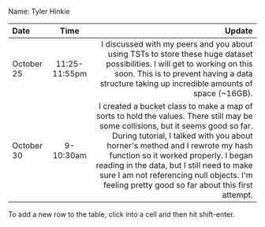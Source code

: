 Name: Tyler Hinkie

| Date       |     Time      |                                                                                                                                                                                                                                                                                                                                                                                                  Update |
|:-----------|:-------------:|--------------------------------------------------------------------------------------------------------------------------------------------------------------------------------------------------------------------------------------------------------------------------------------------------------------------------------------------------------------------------------------------------------:|
| October 25 | 11:25-11:55pm |                                                                                                                                                                             I discussed with my peers and you about using TSTs to store these huge dataset possibilities. I will get to working on this soon. This is to prevent having a data structure taking up incredible amounts of space (~16GB). |
| October 30 |   9-10:30am   | I created a bucket class to make a map of sorts to hold the values. There still may be some collisions, but it seems good so far. During tutorial, I talked with you about horner's method and I rewrote my hash function so it worked properly. I began reading in the data, but I still need to make sure I am not referencing null objects. I'm feeling pretty good so far about this first attempt. |


To add a new row to the table, click into a cell and then hit shift-enter.